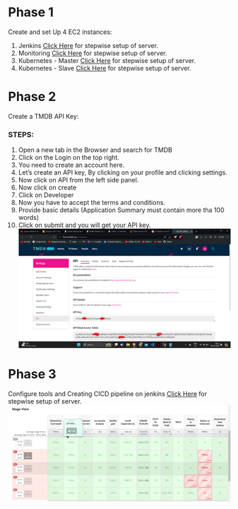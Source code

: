 # Phase 1
Create and set Up 4 EC2 instances:
1. Jenkins [Click Here](https://github.com/aankusshh/Netflix-clone--Pipeline/blob/main/Jenkins%20Server%20Setup.md) for stepwise setup of server.
2. Monitoring  [Click Here](https://github.com/aankusshh/Netflix-clone--Pipeline/blob/main/Monitor%20Server.md) for stepwise setup of server.
3. Kubernetes - Master [Click Here](https://github.com/aankusshh/Netflix-clone--Pipeline/blob/main/Kuberenetes%20Setup.md) for stepwise setup of server.
4. Kubernetes - Slave [Click Here](https://github.com/aankusshh/Netflix-clone--Pipeline/blob/main/Kuberenetes%20Setup.md) for stepwise setup of server.


# Phase 2
Create a TMDB API Key:
### STEPS:
1. Open a new tab in the Browser and search for TMDB
2. Click on the Login on the top right.
3. You need to create an account here.
4. Let’s create an API key, By clicking on your profile and clicking settings.
5. Now click on API from the left side panel.
6. Now click on create
7. Click on Developer
8. Now you have to accept the terms and conditions.
9. Provide basic details (Application Summary must contain more tha 100 words)
10. Click on submit and you will get your API key.
![Alt Text](Images/11.png)


# Phase 3
Configure tools and Creating CICD pipeline on jenkins
[Click Here](https://github.com/aankusshh/Netflix-clone--Pipeline/blob/main/Jenkins%20Plugins%20and%20Pipeline.md) for stepwise setup of server.
![](Images/1.png)

